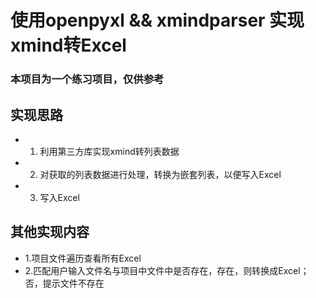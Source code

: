 # 使用openpyxl && xmindparser 实现xmind转Excel
### 本项目为一个练习项目，仅供参考

## 实现思路
- 1. 利用第三方库实现xmind转列表数据
- 2. 对获取的列表数据进行处理，转换为嵌套列表，以便写入Excel
- 3. 写入Excel

## 其他实现内容
- 1.项目文件遍历查看所有Excel
- 2.匹配用户输入文件名与项目中文件中是否存在，存在，则转换成Excel；否，提示文件不存在

